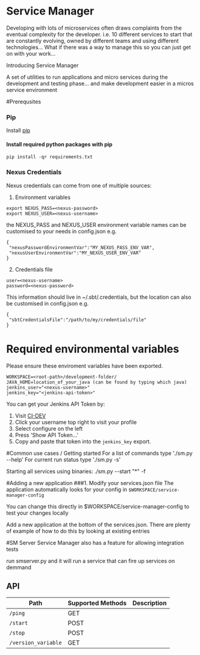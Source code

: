 Service Manager
===================

Developing with lots of microservices often draws complaints from the eventual complexity for the developer. i.e. 10 different services to start that are constantly evolving, owned by different teams and using different technologies... What if there was a way to manage this so you can just get on with your work...

Introducing Service Manager

A set of utilities to run applications and micro services during the development and testing phase... and make development easier in a micros service environment

#Prerequsites

### Pip
Install [pip](https://pypi.python.org/pypi/pip)

#### Install required python packages with pip

```
pip install -qr requirements.txt
```

### Nexus Credentials

Nexus credentials can come from one of multiple sources:

1) Environment variables
```
export NEXUS_PASS=<nexus-password>
export NEXUS_USER=<nexus-username>
```
the NEXUS_PASS and NEXUS_USER environment variable names can be customised to your needs in config.json e.g.
```
{
 "nexusPasswordEnvironmentVar":"MY_NEXUS_PASS_ENV_VAR",
 "nexusUserEnvironmentVar":"MY_NEXUS_USER_ENV_VAR"
}
```
2) Credentials file
```
user=<nexus-username>
password=<nexus-password>
```
This information should live in ~/.sbt/.credentials, but the location can also be customised in config.json e.g.
```
{
 "sbtCredentialsFile":"/path/to/my/credentials/file"
}
```

# Required environmental variables

Please ensure these enviroment variables have been exported.

```
WORKSPACE=<root-path>/development-folder/
JAVA_HOME=location_of_your_java (can be found by typing which java)
jenkins_user="<nexus-username>"
jenkins_key="<jenkins-api-token>"
```

You can get your Jenkins API Token by:

1. Visit [CI-DEV](http://your.jenkins.installation/)
2. Click your username top right to visit your profile
3. Select configure on the left
4. Press 'Show API Token...'
5. Copy and paste that token into the `jenkins_key` export.

#Common use cases / Getting started
For a list of commands type './sm.py --help'
For current run status type './sm.py -s'

Starting all services using binaries:
./sm.py --start "*" -f

#Adding a new application
###1. Modify your services.json file 
The application automatically looks for your config in `$WORKSPACE/service-manager-config`

You can change this directly in $WORKSPACE/service-manager-config to test your changes locally

Add a new application at the bottom of the services.json. 
There are plenty of example of how to do this by looking at existing entries

#SM Server
Service Manager also has a feature for allowing integration tests

run smserver.py and it will run a service that can fire up services on demmand

## API

| Path                                   | Supported Methods | Description  |
| -------------------------------------- | ------------------| ------------ |
|```/ping```             |        GET        ||
|```/start```             |        POST        ||
|```/stop```             |        POST        ||
|```/version_variable```             |        GET        ||
